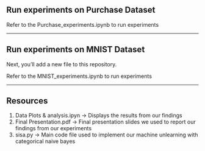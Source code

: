 ## Run experiments on Purchase Dataset

Refer to the Purchase_experiments.ipynb to run experiments

---

## Run experiments on MNIST Dataset

Next, you’ll add a new file to this repository.

Refer to the MNIST_experiments.ipynb to run experiments

---

## Resources

1. Data Plots & analysis.ipyn -> Displays the results from our findings
2. Final Presentation.pdf -> Final presentation slides we used to report our findings from our experiments
3. sisa.py -> Main code file used to implement our machine unlearning with categorical naive bayes